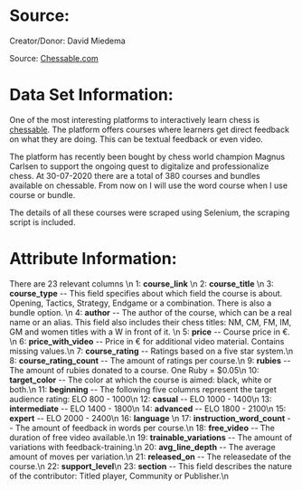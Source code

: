 # Source:

Creator/Donor: 
David Miedema

Source:
[Chessable.com](chessable.com)

# Data Set Information:
One of the most interesting platforms to interactively learn chess is [chessable](chessable.com). The platform offers courses where learners get direct feedback on what they are doing. This can be textual feedback or even video. 

The platform has recently been bought by chess world champion Magnus Carlsen to support the ongoing quest to digitalize and professionalize chess. At 30-07-2020 there are a total of 380 courses and bundles available on chessable. From now on I will use the word course when I use course or bundle. 

The details of all these courses were scraped using Selenium, the scraping script is included. 

# Attribute Information:
There are 23 relevant columns \n
1: **course_link** \n
2: **course_title** \n
3: **course_type** -- This field specifies about which field the course is about. Opening, Tactics, Strategy, Endgame or a combination. There is also a bundle option. \n
4: **author** -- The author of the course, which can be a real name or an alias. This field also includes their chess titles: NM, CM, FM, IM, GM and women titles with a W in front of it. \n
5: **price** -- Course price in €. \n
6: **price_with_video** -- Price in € for additional video material. Contains missing values.\n
7: **course_rating** -- Ratings based on a five star system.\n
8: **course_rating_count** -- The amount of ratings per course.\n
9: **rubies** -- The amount of rubies donated to a course. One Ruby = $0.05\n
10: **target_color** -- The color at which the course is aimed: black, white or both.\n
11: **beginning** -- The following five columns represent the target audience rating: ELO 800 - 1000\n
12: **casual** -- ELO 1000 - 1400\n
13: **intermediate** -- ELO 1400 - 1800\n
14: **advanced** -- ELO 1800 - 2100\n
15: **expert** -- ELO 2000 - 2400\n
16: **language** \n
17: **instruction_word_count** -- The amount of feedback in words per course.\n
18: **free_video** -- The duration of free video available.\n
19: **trainable_variations** -- The amount of variations with feedback-training.\n
20: **avg_line_depth** -- The average amount of moves per variation.\n
21: **released_on** -- The releasedate of the course.\n
22: **support_level**\n
23: **section** -- This field describes the nature of the contributor: Titled player, Community or Publisher.\n
